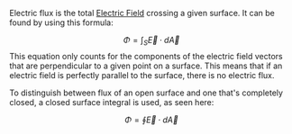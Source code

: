 Electric flux is the total [Electric Field](electric%20field.md) crossing a given surface. It can be found by using this formula:

$$
\Phi = \int_S\vec{E} \cdot d\vec{A}
$$
This equation only counts for the components of the electric field vectors that are perpendicular to a given point on a surface. This means that if an electric field is perfectly parallel to the surface, there is no electric flux.


To distinguish between flux of an open surface and one that's completely closed, a closed surface integral is used, as seen here:

$$
\Phi = \oint \vec{E} \cdot d\vec{A}
$$

